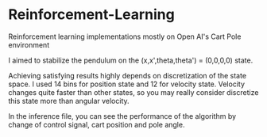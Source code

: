 # Reinforcement-Learning
Reinforcement learning implementations mostly on Open AI's Cart Pole environment

I aimed to stabilize the pendulum on the (x,x',theta,theta') = (0,0,0,0) state. 

Achieving satisfying results highly depends on discretization of the state space. I used 14 bins for position state and 12 for velocity state. Velocity changes quite faster than other states, so you may really consider discretize this state more than angular velocity.

In the inference file, you can see the performance of the algorithm by change of control signal, cart position and pole angle. 
